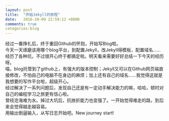 ```yaml
---
layout: post
title:  "开始Jekyll的旅程"
date:   2016-10-09 22:59:12 +0800
comments: true
categories:blog
---
```


经过一番挣扎后，终于重回Github的怀抱，开始写Blog啦。  
今天一天琢磨该用哪个blog平台，到配置Jekyll，改Jekyll得模板，配置域名……经历了各种坑，不过很开心终于都搞定啦。明天看来需要好好总结一下今天的经历呀。  
喵，blog托管到了github上，有强大的版本控制；Jekyll又可以在Github网页端直接修改，不怕自己的电脑不在身边的麻烦；加上还有自己的域名……我觉得这就是我想要的写作平台啦，超级开心。  
经过解决了一系列问题后，发现自己还是有一定动手解决能力的嘛，哈哈，顿时对自己的编程学习之旅更有信心啦。  
曾经沧海难为水。掉过大坑后，抗挫折能力也变强了。一开始觉得难走的路，到后来会觉得越走越容易。  
用输出倒逼输入，从写日志开始吧。New journey start!  
